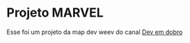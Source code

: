 <h1>Projeto MARVEL</h1>
<p>Esse foi um projeto da map dev weev do canal <a href="https://www.youtube.com/c/DevemDobro">Dev em dobro</a></p> 